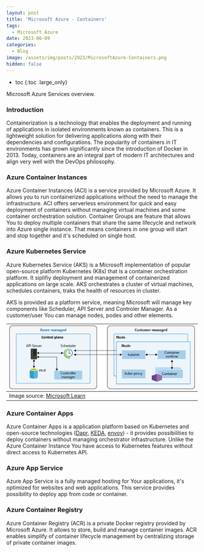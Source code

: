 ```yaml
---
layout: post
title: 'Microsoft Azure - Containers'
tags: 
  - Microsoft Azure
date: 2023-06-09
categories: 
  - Blog
image: /assets/img/posts/2023/MicrosoftAzure-Containers.png
hidden: false
---
```

* toc
{:toc .large_only}

Microsoft Azure Services overview.
<!--more-->

### Introduction

Containerization is a technology that enables the deployment and running of applications in isolated environments known as containers. This is a lightweight solution for delivering applications along with their dependencies and configurations. The popularity of containers in IT environments has grown significantly since the introduction of Docker in 2013. Today, containers are an integral part of modern IT architectures and align very well with the DevOps philosophy.

### Azure Container Instances

Azure Container Instances (ACI) is a service provided by Microsoft Azure. It allows you to run containerized applications without the need to manage the infrastructure. ACI offers serverless environment for quick and easy deployment of containers without managing virtual machines and some container orchestration solution. Container Groups are feature that allows You to deploy multiple containers that share the same lifecycle and network into Azure single instance. That means containers in one group will start and stop together and it's scheduled on single host.

### Azure Kubernetes Service

Azure Kubernetes Service (AKS) is a Microsoft implementation of popular open-source platform Kubernetes (K8s) that is a container orchestration platform. It siplifiy deployment and management of containerized applications on large scale. AKS orchestrates a cluster of virtual machines, schedules containers, traks the health of resources in cluster.

AKS is provided as a platform service, meaning Microsoft will manage key components like Scheduler, API Server and Controler Manager. As a customer/user You can manage nodes, podes and other elements.

|![AKS Azure](/assets/img/posts/2023/control-plane-and-nodes.png)|
| -- |
| Image source: [Microsoft Learn](https://learn.microsoft.com/en-us/azure/aks/concepts-clusters-workloads) |

### Azure Container Apps

Azure Container Apps is a application platform based on Kubernetes and open-source technologies ([Dapr](https://dapr.io/), [KEDA](https://keda.sh/), [envoy](https://www.envoyproxy.io/)) - it provides possibilities to deploy containers without managing orchestrator infrastructure. Unlike the Azure Container Instance You have access to Kubernetes features without direct access to Kubernetes API.

### Azure App Service

Azure App Service is a fully managed hosting for Your applications, it's optimized for websites and web applications. This service provides possibility to deploy app from code or container.

### Azure Container Registry

Azure Container Registry (ACR) is a private Docker registry provided by Microsoft Azure. It allows to store, build and manage container images. ACR enables simplify of container lifecycle management by centralizing storage of private container images.
